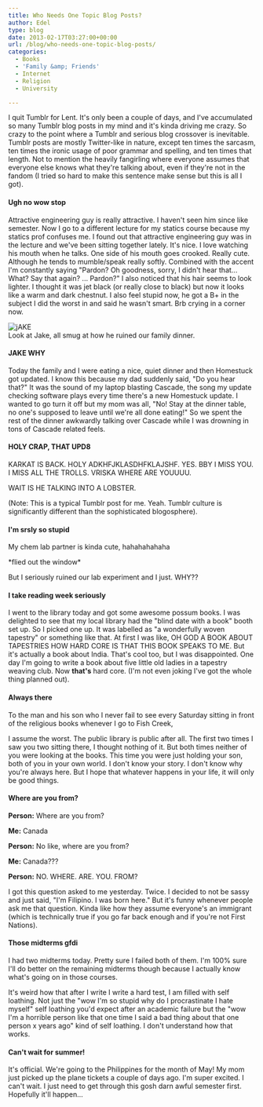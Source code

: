 ```yaml
---
title: Who Needs One Topic Blog Posts?
author: Edel
type: blog
date: 2013-02-17T03:27:00+00:00
url: /blog/who-needs-one-topic-blog-posts/
categories:
  - Books
  - 'Family &amp; Friends'
  - Internet
  - Religion
  - University

---
```

I quit Tumblr for Lent. It's only been a couple of days, and I've accumulated so many Tumblr blog posts in my mind and it's kinda driving me crazy. So crazy to the point where a Tumblr and serious blog crossover is inevitable. Tumblr posts are mostly Twitter-like in nature, except ten times the sarcasm, ten times the ironic usage of poor grammar and spelling, and ten times that length. Not to mention the heavily fangirling where everyone assumes that everyone else knows what they're talking about, even if they're not in the fandom (I tried so hard to make this sentence make sense but this is all I got).

#### Ugh no wow stop

Attractive engineering guy is really attractive. I haven't seen him since like semester. Now I go to a different lecture for my statics course because my statics prof confuses me. I found out that attractive engineering guy was in the lecture and we've been sitting together lately. It's nice. I love watching his mouth when he talks. One side of his mouth goes crooked. Really cute. Although he tends to mumble/speak really softly. Combined with the accent I'm constantly saying "Pardon? Oh goodness, sorry, I didn't hear that... What? Say that again? ... Pardon?" I also noticed that his hair seems to look lighter. I thought it was jet black (or really close to black) but now it looks like a warm and dark chestnut. I also feel stupid now, he got a B+ in the subject I did the worst in and said he wasn't smart. Brb crying in a corner now.

<div class="alignleft">
  <div class="picture">
    <img src="http://i.mazohyst.org/broken/images/MSPA%20Notify%20-%20Jake%20u%20smug%20little%20bastard.png" alt="jAKE" /><br />Look at Jake, all smug at how he ruined our family dinner.
  </div>
</div>

#### JAKE WHY

Today the family and I were eating a nice, quiet dinner and then Homestuck got updated. I know this because my dad suddenly said, "Do you hear that?" It was the sound of my laptop blasting Cascade, the song my update checking software plays every time there's a new Homestuck update. I wanted to go turn it off but my mom was all, "No! Stay at the dinner table, no one's supposed to leave until we're all done eating!" So we spent the rest of the dinner awkwardly talking over Cascade while I was drowning in tons of Cascade related feels.

#### HOLY CRAP, THAT UPD8

KARKAT IS BACK. HOLY ADKHFJKLASDHFKLAJSHF. YES. BBY I MISS YOU. I MISS ALL THE TROLLS. VRISKA WHERE ARE YOUUUU.

WAIT IS HE TALKING INTO A LOBSTER.

(Note: This is a typical Tumblr post for me. Yeah. Tumblr culture is significantly different than the sophisticated blogosphere).

#### I'm srsly so stupid

My chem lab partner is kinda cute, hahahahahaha
  
\*flied out the window\*
  
But I seriously ruined our lab experiment and I just. WHY??

#### I take reading week seriously

I went to the library today and got some awesome possum books. I was delighted to see that my local library had the "blind date with a book" booth set up. So I picked one up. It was labelled as "a wonderfully woven tapestry" or something like that. At first I was like, OH GOD A BOOK ABOUT TAPESTRIES HOW HARD CORE IS THAT THIS BOOK SPEAKS TO ME. But it's actually a book about India. That's cool too, but I was disappointed. One day I'm going to write a book about five little old ladies in a tapestry weaving club. Now **that's** hard core. (I'm not even joking I've got the whole thing planned out).

#### Always there

To the man and his son who I never fail to see every Saturday sitting in front of the religious books whenever I go to Fish Creek,

I assume the worst. The public library is public after all. The first two times I saw you two sitting there, I thought nothing of it. But both times neither of you were looking at the books. This time you were just holding your son, both of you in your own world. I don't know your story. I don't know why you're always here. But I hope that whatever happens in your life, it will only be good things.

#### Where are you from?

**Person:** Where are you from?
  
**Me:** Canada
  
**Person:** No like, where are you from?
  
**Me:** Canada???
  
**Person:** NO. WHERE. ARE. YOU. FROM?

I got this question asked to me yesterday. Twice. I decided to not be sassy and just said, "I'm Filipino. I was born here." But it's funny whenever people ask me that question. Kinda like how they assume everyone's an immigrant (which is technically true if you go far back enough and if you're not First Nations).

#### Those midterms gfdi

I had two midterms today. Pretty sure I failed both of them. I'm 100% sure I'll do better on the remaining midterms though because I actually know what's going on in those courses.

It's weird how that after I write I write a hard test, I am filled with self loathing. Not just the "wow I'm so stupid why do I procrastinate I hate myself" self loathing you'd expect after an academic failure but the "wow I'm a horrible person like that one time I said a bad thing about that one person x years ago" kind of self loathing. I don't understand how that works.

#### Can't wait for summer!

It's official. We're going to the Philippines for the month of May! My mom just picked up the plane tickets a couple of days ago. I'm super excited. I can't wait. I just need to get through this gosh darn awful semester first. Hopefully it'll happen...


